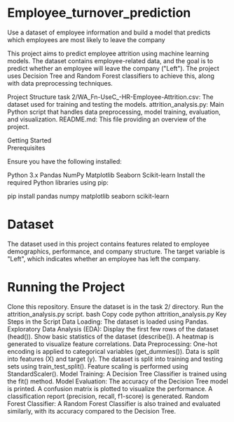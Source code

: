 # Employee_turnover_prediction
Use a dataset of employee information and build a model that predicts which employees are most likely to leave the company


This project aims to predict employee attrition using machine learning models. The dataset contains employee-related data, and the goal is to predict whether an employee will leave the company ("Left"). The project uses Decision Tree and Random Forest classifiers to achieve this, along with data preprocessing techniques.

Project Structure
task 2/WA_Fn-UseC_-HR-Employee-Attrition.csv: The dataset used for training and testing the models.
attrition_analysis.py: Main Python script that handles data preprocessing, model training, evaluation, and visualization.
README.md: This file providing an overview of the project.

Getting Started<br /> 
Prerequisites<br />

Ensure you have the following installed:<br />

Python 3.x
Pandas
NumPy
Matplotlib
Seaborn
Scikit-learn
Install the required Python libraries using pip:

pip install pandas numpy matplotlib seaborn scikit-learn

# Dataset
The dataset used in this project contains features related to employee demographics, performance, and company structure. The target variable is "Left", which indicates whether an employee has left the company.

# Running the Project

Clone this repository.
Ensure the dataset is in the task 2/ directory.
Run the attrition_analysis.py script.
bash
Copy code
python attrition_analysis.py
Key Steps in the Script
Data Loading: The dataset is loaded using Pandas.
Exploratory Data Analysis (EDA):
Display the first few rows of the dataset (head()).
Show basic statistics of the dataset (describe()).
A heatmap is generated to visualize feature correlations.
Data Preprocessing:
One-hot encoding is applied to categorical variables (get_dummies()).
Data is split into features (X) and target (y).
The dataset is split into training and testing sets using train_test_split().
Feature scaling is performed using StandardScaler().
Model Training:
A Decision Tree Classifier is trained using the fit() method.
Model Evaluation:
The accuracy of the Decision Tree model is printed.
A confusion matrix is plotted to visualize the performance.
A classification report (precision, recall, f1-score) is generated.
Random Forest Classifier:
A Random Forest Classifier is also trained and evaluated similarly, with its accuracy compared to the Decision Tree.


